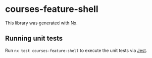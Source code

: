 # courses-feature-shell

This library was generated with [Nx](https://nx.dev).

## Running unit tests

Run `nx test courses-feature-shell` to execute the unit tests via [Jest](https://jestjs.io).
